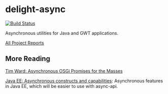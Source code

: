 delight-async
=========

[![Build Status](https://travis-ci.org/mxro/async-api.svg?branch=master)](https://travis-ci.org/mxro/async-api)

Asynchronous utilities for Java and GWT applications.

[All Project Reports](http://modules.appjangle.com/async-api/latest/project-reports.html)

## More Reading

[Tim Ward: Asynchronous OSGi Promises for the Masses](http://www.slideshare.net/mfrancis/asynchronous-osgi-promises-for-the-masses-osgi-devcon-2014)

[Java EE: Asynchronous constructs and capabilities](http://www.javacodegeeks.com/2014/08/java-ee-asynchronous-constructs-and-capabilities.html): 
 Asynchronous features in Java EE, which will be easier to use with async-api.
